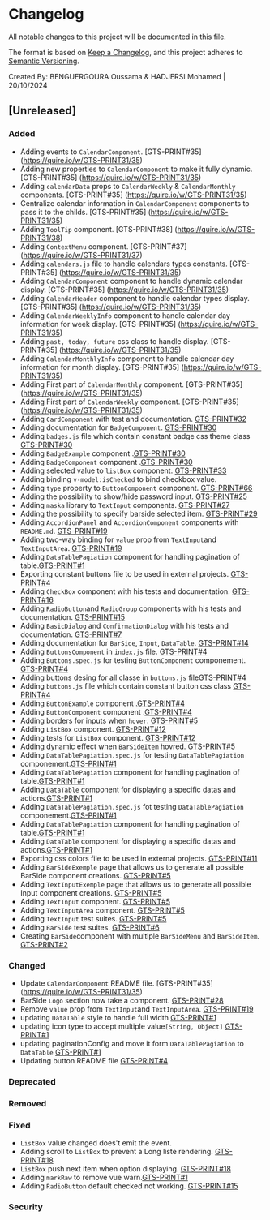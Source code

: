 # Changelog

All notable changes to this project will be documented in this file.

The format is based on [Keep a Changelog](https://keepachangelog.com/en/1.0.0/),
and this project adheres to [Semantic Versioning](https://semver.org/spec/v2.0.0.html).

Created By: BENGUERGOURA Oussama & HADJERSI Mohamed | 20/10/2024


## [Unreleased] 

### Added

* Adding events to `CalendarComponent`. [GTS-PRINT#35] (https://quire.io/w/GTS-PRINT31/35)
* Adding new properties to `CalendarComponent` to make it fully dynamic. [GTS-PRINT#35] (https://quire.io/w/GTS-PRINT31/35)
* Adding `calendarData` props to `CalendarWeekly` & `CalendarMonthly` components. [GTS-PRINT#35] (https://quire.io/w/GTS-PRINT31/35)
* Centralize calendar information in `CalendarComponent` components to pass it to the childs. [GTS-PRINT#35] (https://quire.io/w/GTS-PRINT31/35)
* Adding `ToolTip` component. [GTS-PRINT#38] (https://quire.io/w/GTS-PRINT31/38)
* Adding `ContextMenu` component. [GTS-PRINT#37] (https://quire.io/w/GTS-PRINT31/37)
* Adding `calendars.js` file to handle calendars types constants. [GTS-PRINT#35] (https://quire.io/w/GTS-PRINT31/35)
* Adding `CalendarComponent` component to handle dynamic calendar display. [GTS-PRINT#35] (https://quire.io/w/GTS-PRINT31/35)
* Adding `CalendarHeader` component to handle calendar types display. [GTS-PRINT#35] (https://quire.io/w/GTS-PRINT31/35)
* Adding `CalendarWeeklyInfo` component to handle calendar day information for week display. [GTS-PRINT#35] (https://quire.io/w/GTS-PRINT31/35)
* Adding `past, today, future` css class to handle display. [GTS-PRINT#35] (https://quire.io/w/GTS-PRINT31/35)
* Adding `CalendarMonthlyInfo` component to handle calendar day information for month display. [GTS-PRINT#35] (https://quire.io/w/GTS-PRINT31/35)
* Adding First part of `CalendarMonthly` component. [GTS-PRINT#35] (https://quire.io/w/GTS-PRINT31/35)
* Adding First part of `CalendarWeekly` component. [GTS-PRINT#35] (https://quire.io/w/GTS-PRINT31/35)
* Adding `CardComponent` with test and documentation. [GTS-PRINT#32](https://quire.io/w/GTS-PRINT31/32)
* Adding documentation for `BadgeComponent`. [GTS-PRINT#30](https://quire.io/w/GTS-PRINT31/30)
* Adding `badges.js` file which contain constant badge css theme class [GTS-PRINT#30](https://quire.io/w/GTS-PRINT31/30)
* Adding `BadgeExample` component .[GTS-PRINT#30](https://quire.io/w/GTS-PRINT31/30)
* Adding `BadgeComponent` component .[GTS-PRINT#30](https://quire.io/w/GTS-PRINT31/30)
* Adding selected value to `listBox` component. [GTS-PRINT#33](https://quire.io/w/GTS-PRINT31/33)  
* Adding binding `v-model:isChecked` to bind checkbox value.
* Adding `type` property to `ButtonComponent` component. [GTS-PRINT#66](https://quire.io/w/GTS_Golden_Technology_Solutions/66)
* Adding the possibility to show/hide password input. [GTS-PRINT#25](https://quire.io/w/GTS-PRINT31/25)  
* Adding `maska` library to `TextInput` components. [GTS-PRINT#27](https://quire.io/w/GTS-PRINT31/27) 
* Adding the possibility to specify barside selected item. [GTS-PRINT#29](https://quire.io/w/GTS-PRINT31/29) 
* Adding `AccordionPanel` and `AccordionComponent` components with `README.md`. [GTS-PRINT#19](https://quire.io/w/GTS-PRINT31/19) 
* Adding two-way binding for `value` prop from `TextInput`and `TextInputArea`. [GTS-PRINT#19](https://quire.io/w/GTS-PRINT31/19)
* Adding `DataTablePagiation` component for handling pagination of table.[GTS-PRINT#1](https://quire.io/w/GTS-PRINT31/1)
* Exporting constant buttons file to be used in external projects. [GTS-PRINT#4](https://quire.io/w/GTS-PRINT31/4)
* Adding `CheckBox` component with his tests and documentation. [GTS-PRINT#16](https://quire.io/w/GTS-PRINT31/16)
* Adding `RadioButton`and `RadioGroup` components with his tests and documentation. [GTS-PRINT#15](https://quire.io/w/GTS-PRINT31/15)
* Adding `BasicDialog` and `ConfirmationDialog` with his tests and documentation. [GTS-PRINT#7](https://quire.io/w/GTS-PRINT31/7)
* Adding documentation for `BarSide`, `Input`, `DataTable`. [GTS-PRINT#14](https://quire.io/w/GTS-PRINT31/14)
* Adding `ButtonsComponent` in `index.js` file. [GTS-PRINT#4](https://quire.io/w/GTS-PRINT31/4)
* Adding `Buttons.spec.js` for testing `ButtonComponent` componement. [GTS-PRINT#4](https://quire.io/w/GTS-PRINT31/4)
* Adding buttons desing for all classe in `buttons.js` file[GTS-PRINT#4](https://quire.io/w/GTS-PRINT31/4)
* Adding `buttons.js` file which contain constant button css class [GTS-PRINT#4](https://quire.io/w/GTS-PRINT31/4)
* Adding `ButtonExample` component .[GTS-PRINT#4](https://quire.io/w/GTS-PRINT31/4)
* Adding `ButtonComponent` component .[GTS-PRINT#4](https://quire.io/w/GTS-PRINT31/4)
* Adding borders for inputs when `hover`. [GTS-PRINT#5](https://quire.io/w/GTS-PRINT31/5)
* Adding `ListBox` component. [GTS-PRINT#12](https://quire.io/w/GTS-PRINT31/12)
* Adding tests for `ListBox` component. [GTS-PRINT#12](https://quire.io/w/GTS-PRINT31/12)
* Adding dynamic effect when `BarSideItem` hovred. [GTS-PRINT#5](https://quire.io/w/GTS-PRINT31/5)
* Adding `DataTablePagiation.spec.js` for testing `DataTablePagiation` componement.[GTS-PRINT#1](https://quire.io/w/GTS-PRINT31/1)
* Adding `DataTablePagiation` component for handling pagination of table.[GTS-PRINT#1](https://quire.io/w/GTS-PRINT31/1)
* Adding `DataTable` component for displaying a specific datas and actions.[GTS-PRINT#1](https://quire.io/w/GTS-PRINT31/1)
* Adding `DataTablePagiation.spec.js` fot testing `DataTablePagiation` componement.[GTS-PRINT#1](https://quire.io/w/GTS-PRINT31/1)
* Adding `DataTablePagiation` component for handling pagination of table.[GTS-PRINT#1](https://quire.io/w/GTS-PRINT31/1)
* Adding `DataTable` component for displaying a specific datas and actions.[GTS-PRINT#1](https://quire.io/w/GTS-PRINT31/1)
* Exporting css colors file to be used in external projects. [GTS-PRINT#11](https://quire.io/w/GTS-PRINT31/11)
* Adding `BarSideExemple` page that allows us to generate all possible BarSide component creations. [GTS-PRINT#5](https://quire.io/w/GTS-PRINT31/5)
* Adding `TextInputExemple` page that allows us to generate all possible Input component creations. [GTS-PRINT#5](https://quire.io/w/GTS-PRINT31/5)
* Adding `TextInput` component. [GTS-PRINT#5](https://quire.io/w/GTS-PRINT31/5)
* Adding `TextInputArea` component. [GTS-PRINT#5](https://quire.io/w/GTS-PRINT31/5)
* Adding `TextInput` test suites. [GTS-PRINT#5](https://quire.io/w/GTS-PRINT31/5)
* Adding `BarSide` test suites. [GTS-PRINT#6](https://quire.io/w/GTS-PRINT31/6)
* Creating `BarSide`component with multiple `BarSideMenu` and `BarSideItem`. [GTS-PRINT#2](https://quire.io/w/GTS-PRINT31/2)

### Changed

* Update `CalendarComponent` README file. [GTS-PRINT#35] (https://quire.io/w/GTS-PRINT31/35)
* BarSide `Logo` section now take a component. [GTS-PRINT#28](https://quire.io/w/GTS-PRINT31/28)
* Remove `value` prop from `TextInput`and `TextInputArea`. [GTS-PRINT#19](https://quire.io/w/GTS-PRINT31/19)
* updating `DataTable` style to handle full width [GTS-PRINT#1](https://quire.io/w/GTS-PRINT31/1)
* updating icon type to accept multiple value`[String, Object]` [GTS-PRINT#1](https://quire.io/w/GTS-PRINT31/1)
* updating paginationConfig and move it form `DataTablePagiation` to `DataTable` [GTS-PRINT#1](https://quire.io/w/GTS-PRINT31/1)
* Updating button README file [GTS-PRINT#4](https://quire.io/w/GTS-PRINT31/4)

### Deprecated

### Removed

### Fixed

* `ListBox` value changed does't emit the event.
* Adding scroll to `ListBox` to prevent a Long liste rendering. [GTS-PRINT#18](https://quire.io/w/GTS-PRINT31/18)
* `ListBox` push next item when option displaying. [GTS-PRINT#18](https://quire.io/w/GTS-PRINT31/18)
* Adding `markRaw` to remove vue warn.[GTS-PRINT#1](https://quire.io/w/GTS-PRINT31/1)
* Adding `RadioButton` default checked not working. [GTS-PRINT#15](https://quire.io/w/GTS-PRINT31/15)

### Security


 
